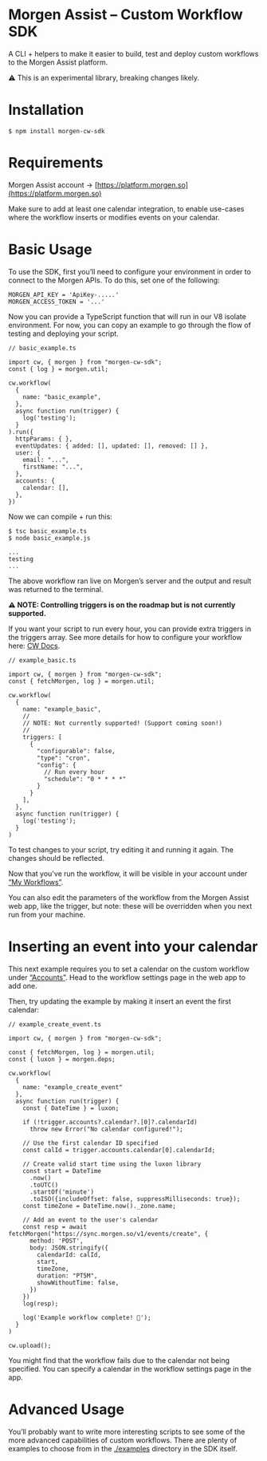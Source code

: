 Morgen Assist – Custom Workflow SDK
===================================

A CLI + helpers to make it easier to build, test and deploy custom workflows to the Morgen Assist platform.

:warning: This is an experimental library, breaking changes likely.

# Installation

```
$ npm install morgen-cw-sdk
```

# Requirements
Morgen Assist account → [https://platform.morgen.so](https://platform.morgen.so)

Make sure to add at least one calendar integration, to enable use-cases where the workflow inserts or modifies events on your calendar.

# Basic Usage
To use the SDK, first you’ll need to configure your environment in order to connect to the Morgen APIs. To do this, set one of the following:


```
MORGEN_API_KEY = 'ApiKey-.....'
MORGEN_ACCESS_TOKEN = '...'
```

Now you can provide a TypeScript function that will run in our V8 isolate environment. For now, you can copy an example to go through the flow of testing and deploying your script.

```
// basic_example.ts

import cw, { morgen } from "morgen-cw-sdk";
const { log } = morgen.util;

cw.workflow(
  {
    name: "basic_example",
  },
  async function run(trigger) {
    log('testing');
  }
).run({
  httpParams: { },
  eventUpdates: { added: [], updated: [], removed: [] },
  user: {
    email: "...",
    firstName: "...",
  },
  accounts: {
    calendar: [],
  },
})
```

Now we can compile + run this:


```
$ tsc basic_example.ts
$ node basic_example.js

...
testing
...
```

The above workflow ran live on Morgen’s server and the output and result was returned to the terminal.

__:warning: NOTE: Controlling triggers is on the roadmap but is not currently
supported.__

If you want your script to run every hour, you can provide extra triggers in the triggers array. See more details for how to configure your workflow here: [CW Docs](https://cw-docs.morgen.so/).

```
// example_basic.ts

import cw, { morgen } from "morgen-cw-sdk";
const { fetchMorgen, log } = morgen.util;

cw.workflow(
  {
    name: "example_basic",
    //
    // NOTE: Not currently supported! (Support coming soon!)
    //
    triggers: [
      {
        "configurable": false,
        "type": "cron",
        "config": {
          // Run every hour
          "schedule": "0 * * * *"
        }
      }
    ],
  },
  async function run(trigger) {
    log('testing');
  }
)
```

To test changes to your script, try editing it and running it again. The changes should be reflected.

Now that you've run the workflow, it will be visible in your account under [“My Workflows”](https://platform.morgen.so/workflows).

You can also edit the parameters of the workflow from the Morgen Assist web app, like the trigger, but note: these will be overridden when you next run from your machine.

# Inserting an event into your calendar
This next example requires you to set a calendar on the custom workflow under [“Accounts”](https://platform.morgen.so/integrations/connected). Head to the workflow settings page in the web app to add one.

Then, try updating the example by making it insert an event the first calendar:

```
// example_create_event.ts

import cw, { morgen } from "morgen-cw-sdk";

const { fetchMorgen, log } = morgen.util;
const { luxon } = morgen.deps;

cw.workflow(
  {
    name: "example_create_event"
  },
  async function run(trigger) {
    const { DateTime } = luxon;

    if (!trigger.accounts?.calendar?.[0]?.calendarId)
      throw new Error("No calendar configured!");

    // Use the first calendar ID specified
    const calId = trigger.accounts.calendar[0].calendarId;

    // Create valid start time using the luxon library
    const start = DateTime
      .now()
      .toUTC()
      .startOf('minute')
      .toISO({includeOffset: false, suppressMilliseconds: true});
    const timeZone = DateTime.now()._zone.name;

    // Add an event to the user's calendar
    const resp = await fetchMorgen("https://sync.morgen.so/v1/events/create", {
      method: 'POST',
      body: JSON.stringify({
        calendarId: calId,
        start,
        timeZone,
        duration: "PT5M",
        showWithoutTime: false,
      })
    })
    log(resp);

    log('Example workflow complete! 🎉');
  }
)

cw.upload();
```

You might find that the workflow fails due to the calendar not being specified.
You can specify a calendar in the workflow settings page in the app.

# Advanced Usage

You’ll probably want to write more interesting scripts to see some of the more
advanced capabilities of custom workflows. There are plenty of examples to
choose from in the [./examples](./examples) directory in the SDK itself.
